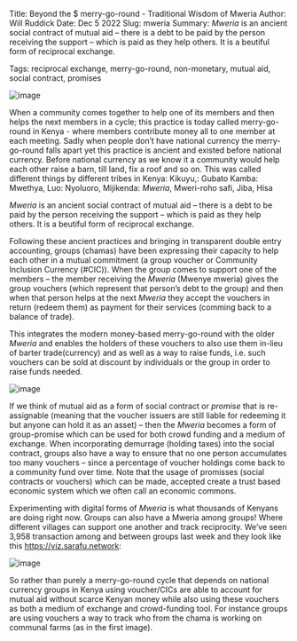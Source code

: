Title: Beyond the $ merry-go-round - Traditional Wisdom of Mweria
Author: Will Ruddick
Date: Dec 5 2022
Slug: mweria
Summary:  *Mweria* is an ancient social contract of mutual aid – there is a debt to be paid by the person receiving the support – which is paid as they help others. It is a beutiful form of reciprocal exchange.

Tags: reciprocal exchange, merry-go-round, non-monetary, mutual aid, social contract, promises

![image](images/blog/mweria1.webp)

When a community comes together to help one of its members and then helps the next members in a cycle; this practice is today called merry-go-round in Kenya - where members contribute money all to one member at each meeting. Sadly when people don’t have national currency the merry-go-round falls apart yet this practice is ancient and existed before national currency. Before national currency as we know it a community would help each other raise a barn, till land, fix a roof and so on. This was called different things by different tribes in Kenya: Kikuyu,: Gubato Kamba: Mwethya, Luo: Nyoluoro, Mijikenda: *Mweria*, Mweri-roho safi, Jiba, Hisa

*Mweria* is an ancient social contract of mutual aid – there is a debt to be paid by the person receiving the support – which is paid as they help others. It is a beutiful form of reciprocal exchange.

Following these ancient practices and bringing in transparent double entry accounting, groups (chamas) have been expressing their capacity to help each other in a mutual commitment (a group voucher or Community Inclusion Currency (#CIC)). When the group comes to support one of the members – the member receiving the *Mweria* (Mwenye mweria) gives the group vouchers (which represent that person’s debt to the group) and then when that person helps at the next *Mweria* they accept the vouchers in return (redeem them) as payment for their services (comming back to a balance of trade).

This integrates the modern money-based merry-go-round with the older *Mweria* and enables the holders of these vouchers to also use them in-lieu of barter trade(currency) and as well as a way to raise funds, i.e. such vouchers can be sold at discount by individuals or the group in order to raise funds needed.

![image](images/blog/mweria2.webp)

If we think of mutual aid as a form of social contract or *promise* that is re-assignable (meaning that the voucher issuers are still liable for redeeming it but anyone can hold it as an asset) – then the *Mweria* becomes a form of group-promise which can be used for both crowd funding and a medium of exchange. When incorporating demurrage (holding taxes) into the social contract, groups also have a way to ensure that no one person accumulates too many vouchers – since a percentage of voucher holdings come back to a community fund over time. Note that the usage of promisses (social contracts or vouchers) which can be made, accepted create a trust based economic system which we often call an economic commons.

Experimenting with digital forms of *Mweria* is what thousands of Kenyans are doing right now. Groups can also have a Mweria among groups! Where different villages can support one another and track reciprocity. We’ve seen 3,958 transaction among and between groups last week and they look like this https://viz.sarafu.network:

![image](images/blog/mweria3.webp)

So rather than purely a merry-go-round cycle that depends on national currency groups in Kenya using voucher/CICs are able to account for mutual aid without scarce Kenyan money while also using these vouchers as both a medium of exchange and crowd-funding tool. For instance groups are using vouchers a way to track who from the chama is working on communal farms (as in the first image). 

